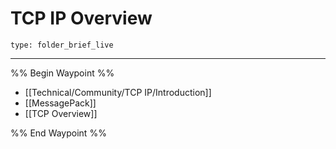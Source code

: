# TCP IP Overview
 
```ccard
type: folder_brief_live
```
 
---
%% Begin Waypoint %%
- [[Technical/Community/TCP IP/Introduction]]
- [[MessagePack]]
- [[TCP Overview]]

%% End Waypoint %%
